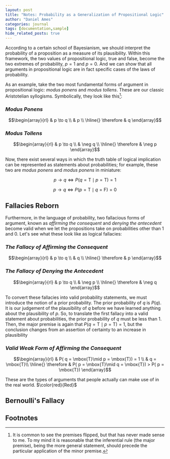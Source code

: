 ```yaml
---
layout: post
title: "Notes: Probability as a Generalization of Propositional Logic"
author: "Daniel Ames"
categories: journal
tags: [documentation,sample]
hide_related_posts: true
---
```


According to a certain school of Bayesianism, we should interpret the probability of a proposition as a measure of its plausibility. Within this framework, the two values of propositional logic, true and false, become the two extremes of probability, $p = 1$ and $p = 0$. And we can show that all arguments in propositional logic are in fact specific cases of the laws of probability.


As an example, take the two most fundamental forms of argument in propositional logic: _modus ponens_ and _modus tollens_.  These are our classic Aristotelian syllogisms. Symbolically, they look like this[^1]:

### _Modus Ponens_
$$\begin{array}{rl}
    & p \to q \\
    & p \\
    \hline{}
    \therefore & q
  \end{array}$$

### _Modus Tollens_
$$\begin{array}{rl}
    & p \to q \\
    & \neg q \\
    \hline{}
    \therefore & \neg p
  \end{array}$$

Now, there exist several ways in which the truth table of logical implication can be represented as statements about probabilities; for example, these two are _modus ponens_ and _modus ponens_ in miniature:

$$
p \to q \Longleftrightarrow P( q = \mbox{T}\mid p = \mbox{T}) = 1
$$

$$
p \to q \Longleftrightarrow P( p = \mbox{T}\mid q = \mbox{F}) = 0
$$


## Fallacies Reborn

Furthermore, in the language of probability, two fallacious forms of argument, known as _affirming the consequent_ and _denying the antecedent_ become valid when we let the propositions take on probabilities other than 1 and 0. Let's see what these look like as logical fallacies:

### _The Fallacy of Affirming the Consequent_
$$\begin{array}{rl}
    & p \to q \\
    & q \\
    \hline{}
    \therefore & p
  \end{array}$$

### _The Fallacy of Denying the Antecedent_
$$\begin{array}{rl}
    & p \to q \\
    & \neg p \\
    \hline{}
    \therefore & \neg q
  \end{array}$$


To convert these fallacies into valid probability statements, we must introduce the notion of a prior probability. The prior probability of $q$ is $P(q)$. It is our judgement of the plausibility of $q$ before we have learned anything about the plausibility of $p$. So, to translate the first fallacy into a valid statement about probabilities, the prior probability of $q$ must be less than 1. Then, the major premise is again that $P( q = \mbox{T}\mid p = \mbox{T}) = 1$, but the conclusion changes from an assertion of certainty to an increase in plausibility

### _Valid Weak Form of Affirming the Consequent_
$$\begin{array}{rl}
    & P( q = \mbox{T}\mid p = \mbox{T}) = 1 \\
    & q = \mbox{T}\\
    \hline{}
    \therefore & P( p = \mbox{T}\mid q = \mbox{T}) > P( p = \mbox{T}) 
  \end{array}$$

These are the types of arguments that people actually can make use of in the real world. $\color{red}{Red}$

## Bernoulli's Fallacy


## Footnotes

[^1]: It is common to see the premises flipped, but that has never made sense to me. To my mind it is reasonable that the inferential rule (the major premise), being the more general statement, should precede the particular application of the minor premise.






